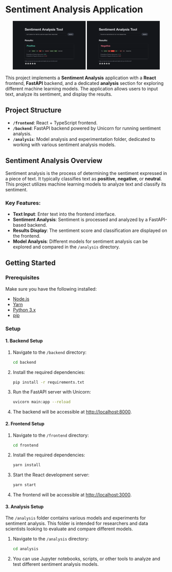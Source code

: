 # Sentiment Analysis Application
<p align="center">
  <img src="s1.png" width="45%" />
  <img src="s2.png" width="45%" />
</p>

This project implements a **Sentiment Analysis** application with a **React** frontend, **FastAPI** backend, and a dedicated **analysis** section for exploring different machine learning models. The application allows users to input text, analyze its sentiment, and display the results.

## Project Structure

- **`/frontend`**: React + TypeScript frontend.
- **`/backend`**: FastAPI backend powered by Unicorn for running sentiment analysis.
- **`/analysis`**: Model analysis and experimentation folder, dedicated to working with various sentiment analysis models.

## Sentiment Analysis Overview

Sentiment analysis is the process of determining the sentiment expressed in a piece of text. It typically classifies text as **positive**, **negative**, or **neutral**. This project utilizes machine learning models to analyze text and classify its sentiment.

### Key Features:
- **Text Input**: Enter text into the frontend interface.
- **Sentiment Analysis**: Sentiment is processed and analyzed by a FastAPI-based backend.
- **Results Display**: The sentiment score and classification are displayed on the frontend.
- **Model Analysis**: Different models for sentiment analysis can be explored and compared in the `/analysis` directory.

## Getting Started

### Prerequisites

Make sure you have the following installed:
- [Node.js](https://nodejs.org/)
- [Yarn](https://yarnpkg.com/)
- [Python 3.x](https://www.python.org/downloads/)
- [pip](https://pip.pypa.io/en/stable/)

### Setup

#### 1. Backend Setup

1. Navigate to the `/backend` directory:

    ```bash
    cd backend
    ```

2. Install the required dependencies:

    ```bash
    pip install -r requirements.txt
    ```

3. Run the FastAPI server with Unicorn:

    ```bash
    uvicorn main:app --reload
    ```

4. The backend will be accessible at [http://localhost:8000](http://localhost:8000).

#### 2. Frontend Setup

1. Navigate to the `/frontend` directory:

    ```bash
    cd frontend
    ```

2. Install the required dependencies:

    ```bash
    yarn install
    ```

3. Start the React development server:

    ```bash
    yarn start
    ```

4. The frontend will be accessible at [http://localhost:3000](http://localhost:3000).

#### 3. Analysis Setup

The `/analysis` folder contains various models and experiments for sentiment analysis. This folder is intended for researchers and data scientists looking to evaluate and compare different models.

1. Navigate to the `/analysis` directory:

    ```bash
    cd analysis
    ```

2. You can use Jupyter notebooks, scripts, or other tools to analyze and test different sentiment analysis models.

